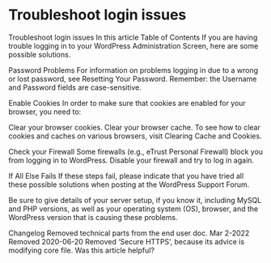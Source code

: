# Troubleshoot login issues

Troubleshoot login issues
In this article
Table of Contents
If you are having trouble logging in to your WordPress Administration Screen, here are some possible solutions.

Password Problems
For information on problems logging in due to a wrong or lost password, see Resetting Your Password. Remember: the Username and Password fields are case-sensitive.

Enable Cookies
In order to make sure that cookies are enabled for your browser, you need to:

Clear your browser cookies.
Clear your browser cache.
To see how to clear cookies and caches on various browsers, visit Clearing Cache and Cookies.

Check your Firewall
Some firewalls (e.g., eTrust Personal Firewall) block you from logging in to WordPress. Disable your firewall and try to log in again.

If All Else Fails
If these steps fail, please indicate that you have tried all these possible solutions when posting at the WordPress Support Forum.

Be sure to give details of your server setup, if you know it, including MySQL and PHP versions, as well as your operating system (OS), browser, and the WordPress version that is causing these problems.

Changelog
Removed technical parts from the end user doc. Mar 2-2022
Removed 2020-06-20
Removed ‘Secure HTTPS’, because its advice is modifying core file.
Was this article helpful?
